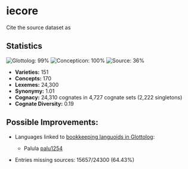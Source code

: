 # iecore

Cite the source dataset as

> 

## Statistics



![Glottolog: 99%](https://img.shields.io/badge/Glottolog-99%25-brightgreen.svg "Glottolog: 99%")
![Concepticon: 100%](https://img.shields.io/badge/Concepticon-100%25-brightgreen.svg "Concepticon: 100%")
![Source: 36%](https://img.shields.io/badge/Source-36%25-red.svg "Source: 36%")

- **Varieties:** 151
- **Concepts:** 170
- **Lexemes:** 24,300
- **Synonymy:** 1.01
- **Cognacy:** 24,310 cognates in 4,727 cognate sets (2,222 singletons)
- **Cognate Diversity:** 0.19

## Possible Improvements:

- Languages linked to [bookkeeping languoids in Glottolog](http://glottolog.org/glottolog/glottologinformation#bookkeepinglanguoids):
  - Palula [palu1254](http://glottolog.org/resource/languoid/id/palu1254)


- Entries missing sources: 15657/24300 (64.43%)